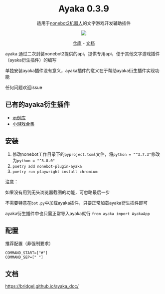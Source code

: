 <div align="center">

# Ayaka 0.3.9 

适用于[nonebot2机器人](https://github.com/nonebot/nonebot2)的文字游戏开发辅助插件 

<img src="https://img.shields.io/badge/python-3.8%2B-blue">

[仓库](https://github.com/bridgeL/nonebot-plugin-ayaka) - 
[文档](https://bridgel.github.io/ayaka_doc/)

</div>

ayaka 通过二次封装nonebot2提供的api，提供专用api，便于其他文字游戏插件（ayaka衍生插件）的编写

单独安装ayaka插件没有意义，ayaka插件的意义在于帮助ayaka衍生插件实现功能

任何问题欢迎issue

## 已有的ayaka衍生插件

- [示例库](https://github.com/bridgeL/ayaka_plugins)
- [小游戏合集](https://github.com/bridgeL/nonebot-plugin-ayaka-games)

## 安装

1. 修改nonebot工作目录下的`pyproject.toml`文件，将`python = "^3.7.3"`修改为`python = "^3.8.0"`
2. `poetry add nonebot-plugin-ayaka` 
3. `poetry run playwright install chromium`

注意：

如果没有用到无头浏览器截图的功能，可忽略最后一步

不需要特意在`bot.py`中加载ayaka插件，只要正常加载ayaka衍生插件即可

ayaka衍生插件中也只需正常导入ayaka就行 `from ayaka import AyakaApp`

## 配置

推荐配置（非强制要求）
```
COMMAND_START=["#"]
COMMAND_SEP=[" "]
```

## 文档
https://bridgel.github.io/ayaka_doc/

